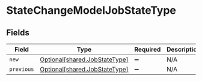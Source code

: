 # StateChangeModelJobStateType


## Fields

| Field                                                                    | Type                                                                     | Required                                                                 | Description                                                              |
| ------------------------------------------------------------------------ | ------------------------------------------------------------------------ | ------------------------------------------------------------------------ | ------------------------------------------------------------------------ |
| `new`                                                                    | [Optional[shared.JobStateType]](undefined/models/shared/jobstatetype.md) | :heavy_minus_sign:                                                       | N/A                                                                      |
| `previous`                                                               | [Optional[shared.JobStateType]](undefined/models/shared/jobstatetype.md) | :heavy_minus_sign:                                                       | N/A                                                                      |